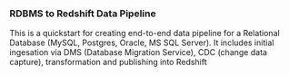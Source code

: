 ### RDBMS to Redshift Data Pipeline

This is a quickstart for creating end-to-end data pipeline for a Relational Database (MySQL, Postgres, Oracle, MS SQL Server). It includes initial ingesation via DMS (Database Migration Service), CDC (change data capture), transformation and publishing into Redshift

